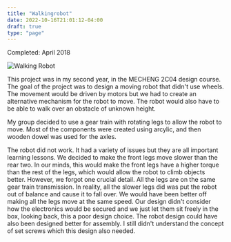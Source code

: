 ```yaml
---
title: "Walkingrobot"
date: 2022-10-16T21:01:12-04:00
draft: true
type: "page"
---
```


Completed: April 2018

![Walking Robot](/projects/Walking.png 'Walking Robot')

This project was in my second year, in the MECHENG 2C04 design course. The goal of the project was to design a moving robot that didn't use wheels. The movement would be driven by motors but we had to create an alternative mechanism for the robot to move. The robot would also have to be able to walk over an obstacle of unknown height. 

My group decided to use a gear train with rotating legs to allow the robot to move. Most of the components were created using arcylic, and then wooden dowel was used for the axles. 

The robot did not work. It had a variety of issues but they are all important learning lessons. We decided to make the front legs move slower than the rear two. In our minds, this would make the front legs have a higher torque than the rest of the legs, which would allow the robot to climb objects better. However, we forgot one crucial detail. All the legs are on the same gear train transmission. In reality, all the slower legs did was put the robot out of balance and cause it to fall over. We would have been better off making all the legs move at the same speed. Our design didn't consider how the electronics would be secured and we just let them sit freely in the box, looking back, this a poor design choice. The robot design could have also been designed better for assembly. I still didn't understand the concept of set screws which this design also needed.

